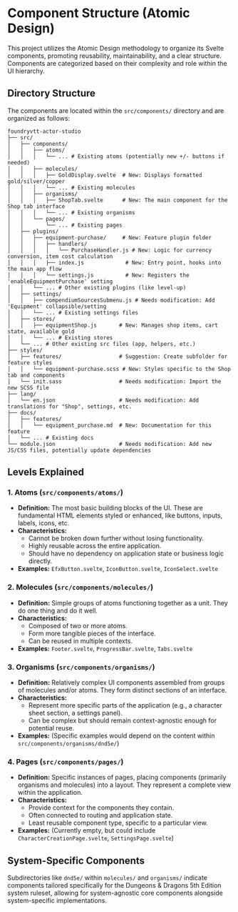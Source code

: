 # Component Structure (Atomic Design)

This project utilizes the Atomic Design methodology to organize its Svelte components, promoting reusability, maintainability, and a clear structure. Components are categorized based on their complexity and role within the UI hierarchy.

## Directory Structure

The components are located within the `src/components/` directory and are organized as follows:

```
foundryvtt-actor-studio
├── src/
│   ├── components/
│   │   ├── atoms/
│   │   │   └── ... # Existing atoms (potentially new +/- buttons if needed)
│   │   ├── molecules/
│   │   │   ├── GoldDisplay.svelte  # New: Displays formatted gold/silver/copper
│   │   │   └── ... # Existing molecules
│   │   ├── organisms/
│   │   │   ├── ShopTab.svelte      # New: The main component for the Shop tab interface
│   │   │   └── ... # Existing organisms
│   │   └── pages/
│   │       └── ... # Existing pages
│   ├── plugins/
│   │   ├── equipment-purchase/     # New: Feature plugin folder
│   │   │   ├── handlers/
│   │   │   │   └── PurchaseHandler.js # New: Logic for currency conversion, item cost calculation
│   │   │   ├── index.js             # New: Entry point, hooks into the main app flow
│   │   │   └── settings.js          # New: Registers the 'enableEquipmentPurchase' setting
│   │   └── ... # Other existing plugins (like level-up)
│   ├── settings/
│   │   ├── compendiumSourcesSubmenu.js # Needs modification: Add 'Equipment' collapsible/setting
│   │   └── ... # Existing settings files
│   ├── stores/
│   │   ├── equipmentShop.js       # New: Manages shop items, cart state, available gold
│   │   └── ... # Existing stores
│   └── ... # Other existing src files (app, helpers, etc.)
├── styles/
│   ├── features/                  # Suggestion: Create subfolder for feature styles
│   │   └── equipment-purchase.scss # New: Styles specific to the Shop tab and components
│   └── init.sass                  # Needs modification: Import the new SCSS file
├── lang/
│   └── en.json                    # Needs modification: Add translations for "Shop", settings, etc.
├── docs/
│   ├── features/
│   │   └── equipment_purchase.md  # New: Documentation for this feature
│   └── ... # Existing docs
└── module.json                    # Needs modification: Add new JS/CSS files, potentially update dependencies
```

## Levels Explained

### 1. Atoms (`src/components/atoms/`)

- **Definition:** The most basic building blocks of the UI. These are fundamental HTML elements styled or enhanced, like buttons, inputs, labels, icons, etc.
- **Characteristics:**
    - Cannot be broken down further without losing functionality.
    - Highly reusable across the entire application.
    - Should have no dependency on application state or business logic directly.
- **Examples:** `EfxButton.svelte`, `IconButton.svelte`, `IconSelect.svelte`

### 2. Molecules (`src/components/molecules/`)

- **Definition:** Simple groups of atoms functioning together as a unit. They do one thing and do it well.
- **Characteristics:**
    - Composed of two or more atoms.
    - Form more tangible pieces of the interface.
    - Can be reused in multiple contexts.
- **Examples:** `Footer.svelte`, `ProgressBar.svelte`, `Tabs.svelte`

### 3. Organisms (`src/components/organisms/`)

- **Definition:** Relatively complex UI components assembled from groups of molecules and/or atoms. They form distinct sections of an interface.
- **Characteristics:**
    - Represent more specific parts of the application (e.g., a character sheet section, a settings panel).
    - Can be complex but should remain context-agnostic enough for potential reuse.
- **Examples:** (Specific examples would depend on the content within `src/components/organisms/dnd5e/`)

### 4. Pages (`src/components/pages/`)

- **Definition:** Specific instances of pages, placing components (primarily organisms and molecules) into a layout. They represent a complete view within the application.
- **Characteristics:**
    - Provide context for the components they contain.
    - Often connected to routing and application state.
    - Least reusable component type, specific to a particular view.
- **Examples:** (Currently empty, but could include `CharacterCreationPage.svelte`, `SettingsPage.svelte`)

## System-Specific Components

Subdirectories like `dnd5e/` within `molecules/` and `organisms/` indicate components tailored specifically for the Dungeons & Dragons 5th Edition system ruleset, allowing for system-agnostic core components alongside system-specific implementations.
